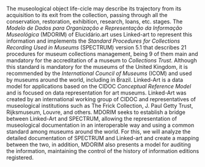 #

The museological object life-cicle may describe its trajectory from its acquisition to its exit from the collection, passing through all the conservation, restoration, exhibition, research, loans, etc. stages. The *Modelo de Dados para Organização e Representação da Informação Museológica* (MDORIM) of Elucidário.art uses Linked-art to represent this information and implements the *Standard Procedures for Collections Recording Used in Museums* (SPECTRUM) version 5.1 that describes 21 procedures for museum collections management, being 9 of them main and mandatory for the accreditation of a museum to *Collections Trust*. Although this standard is mandatory for the museums of the United Kingdom, it is recommended by the *International Council of Museums* (ICOM) and used by museums around the world, including in Brazil. Linked-Art is a data model for applications based on the CIDOC *Conceptual Reference Model* and is focused on data representation for art museums. Linked-Art was created by an international working group of CIDOC and representatives of museological institutions such as The Frick Collection, J. Paul Getty Trust, Rijksmuseum, Louvre, and others. MDORIM seeks to establish a bridge between Linked-Art and SPECTRUM, allowing the representation of museological documentation in an interoperable way and using a common standard among museums around the world. For this, we will analyze the detailed documentation of SPECTRUM and Linked-art and create a mapping between the two, in addition, MDORIM also presents a model for auditing the information, maintaining the control of the history of information editions registered.